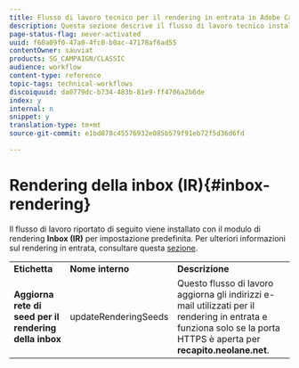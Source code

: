 ```yaml
---
title: Flusso di lavoro tecnico per il rendering in entrata in Adobe Campaign Classic
description: Questa sezione descrive il flusso di lavoro tecnico installato con il pacchetto di rendering Inbox in Adobe Campaign Classic.
page-status-flag: never-activated
uuid: f60a09f0-47a0-4fc0-b0ac-47178af6ad55
contentOwner: sauviat
products: SG_CAMPAIGN/CLASSIC
audience: workflow
content-type: reference
topic-tags: technical-workflows
discoiquuid: da0779dc-b734-483b-81e9-ff4706a2b6de
index: y
internal: n
snippet: y
translation-type: tm+mt
source-git-commit: e1bd878c45576932e085b579f91eb72f5d36d6fd

---
```



# Rendering della inbox (IR){#inbox-rendering}

Il flusso di lavoro riportato di seguito viene installato con il modulo di rendering **Inbox (IR)** per impostazione predefinita. Per ulteriori informazioni sul rendering in entrata, consultare questa [sezione](../../delivery/using/inbox-rendering.md).

<table> 
 <tbody> 
  <tr> 
   <td> <strong>Etichetta</strong><br /> </td> 
   <td> <strong>Nome interno</strong><br /> </td> 
   <td> <strong>Descrizione</strong><br /> </td> 
  </tr> 
  <tr> 
   <td> <strong>Aggiorna rete di seed per il rendering della inbox</strong><br /> </td> 
   <td> <span class="uicontrol">updateRenderingSeeds</span><br /> </td> 
   <td> Questo flusso di lavoro aggiorna gli indirizzi e-mail utilizzati per il rendering in entrata e funziona solo se la porta HTTPS è aperta per <strong>recapito.neolane.net</strong>.<br /> </td> 
  </tr> 
 </tbody> 
</table>

